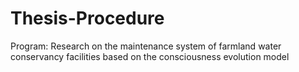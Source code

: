 # Thesis-Procedure
Program: Research on the maintenance system of farmland water conservancy facilities based on the consciousness evolution model
